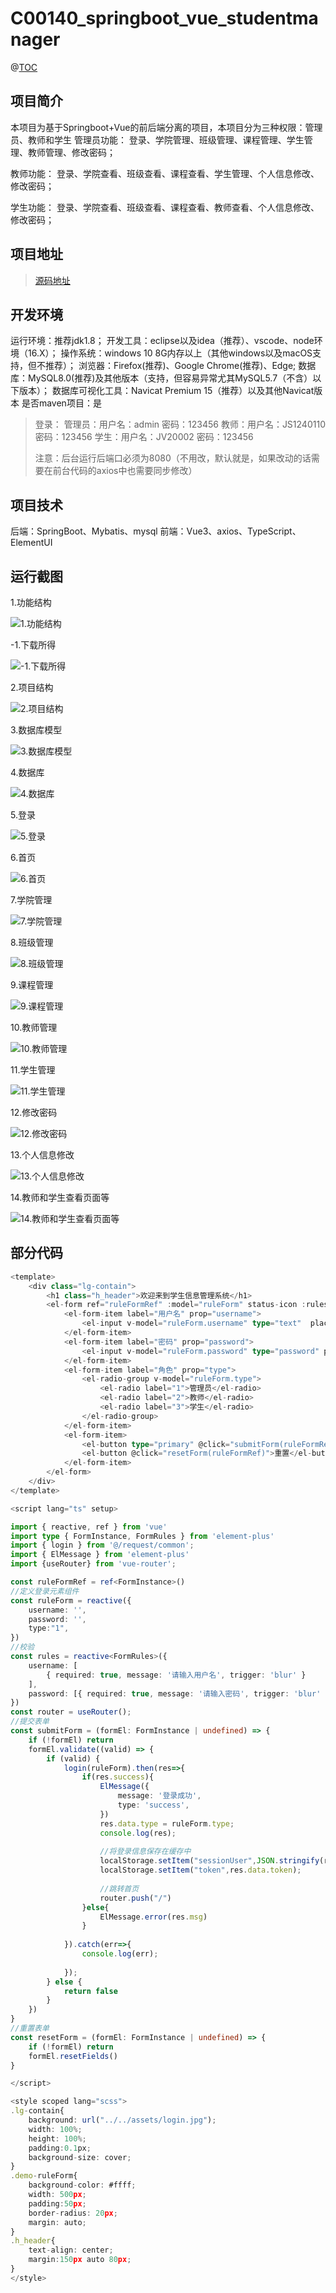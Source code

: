 # C00140_springboot_vue_studentmanager

@[TOC](基于Springboot+Vue的前后端分离的学生信息管理系统)
## 项目简介
本项目为基于Springboot+Vue的前后端分离的项目，本项目分为三种权限：管理员、教师和学生
管理员功能：
登录、学院管理、班级管理、课程管理、学生管理、教师管理、修改密码；

教师功能：
登录、学院查看、班级查看、课程查看、学生管理、个人信息修改、修改密码；

学生功能：
登录、学院查看、班级查看、课程查看、教师查看、个人信息修改、修改密码；


## 项目地址
> [源码地址](http://www.manoncode.cn/details?id=140)

 
## 开发环境

运行环境：推荐jdk1.8；
开发工具：eclipse以及idea（推荐）、vscode、node环境（16.X）；
操作系统：windows 10 8G内存以上（其他windows以及macOS支持，但不推荐）；
浏览器：Firefox(推荐)、Google Chrome(推荐)、Edge;
数据库：MySQL8.0(推荐)及其他版本（支持，但容易异常尤其MySQL5.7（不含）以下版本）；
数据库可视化工具：Navicat Premium 15（推荐）以及其他Navicat版本
是否maven项目：是

>登录：
管理员：用户名：admin 密码：123456
教师：用户名：JS1240110 密码：123456
学生：用户名：JV20002 密码：123456
>
>注意：后台运行后端口必须为8080（不用改，默认就是，如果改动的话需要在前台代码的axios中也需要同步修改）

## 项目技术
 
后端：SpringBoot、Mybatis、mysql
前端：Vue3、axios、TypeScript、ElementUI

## 运行截图



  1.功能结构 

![1.功能结构](https://img-blog.csdnimg.cn/img_convert/5807d17664840afd582706d14db7045d.png)

  -1.下载所得 

![-1.下载所得](https://img-blog.csdnimg.cn/img_convert/0d560874c9a306705182272a6a9237b4.png)

  2.项目结构 

![2.项目结构](https://img-blog.csdnimg.cn/img_convert/258d823435a05b335b73633da2704003.png)

  3.数据库模型 

![3.数据库模型](https://img-blog.csdnimg.cn/img_convert/3ede44979dec3a6478e51e7cbbd34ba4.png)

  4.数据库 

![4.数据库](https://img-blog.csdnimg.cn/img_convert/339930bb6baa715ff46779bc49fcdae8.png)

  5.登录 

![5.登录](https://img-blog.csdnimg.cn/img_convert/2c25f92935302b866336dcb2d84afc1a.png)

  6.首页 

![6.首页](https://img-blog.csdnimg.cn/img_convert/d529a1e71a9db7954368b8e18e516097.png)

  7.学院管理 

![7.学院管理](https://img-blog.csdnimg.cn/img_convert/4bdeb54e39bbf650189698758536b62d.png)

  8.班级管理 

![8.班级管理](https://img-blog.csdnimg.cn/img_convert/8bd8ab3185e5b6a249ca246dd2b00a15.png)

  9.课程管理 

![9.课程管理](https://img-blog.csdnimg.cn/img_convert/9f4b7a2e12e991cb564cad09da4b9c36.png)

  10.教师管理 

![10.教师管理](https://img-blog.csdnimg.cn/img_convert/8543368d3d2a7fcfa90bea3194e8dbd8.png)

  11.学生管理 

![11.学生管理](https://img-blog.csdnimg.cn/img_convert/6b786835fa4e095514328ad680f0e6b2.png)

  12.修改密码 

![12.修改密码](https://img-blog.csdnimg.cn/img_convert/0d06b7f17cdc2a706f724afe221ebec7.png)

  13.个人信息修改 

![13.个人信息修改](https://img-blog.csdnimg.cn/img_convert/104da271822dcfd7ce38783b854f7387.png)

  14.教师和学生查看页面等 

![14.教师和学生查看页面等](https://img-blog.csdnimg.cn/img_convert/d53c9c0ac45d557ad4f86f9be34ff5a9.png)
## 部分代码

```typescript
<template>
    <div class="lg-contain">
        <h1 class="h_header">欢迎来到学生信息管理系统</h1>
        <el-form ref="ruleFormRef" :model="ruleForm" status-icon :rules="rules" label-width="120px" class="demo-ruleForm">
            <el-form-item label="用户名" prop="username">
                <el-input v-model="ruleForm.username" type="text"  placeholder="请输入用户名"/>
            </el-form-item>
            <el-form-item label="密码" prop="password">
                <el-input v-model="ruleForm.password" type="password" placeholder="请输入密码" />
            </el-form-item>
            <el-form-item label="角色" prop="type">
                <el-radio-group v-model="ruleForm.type">
                    <el-radio label="1">管理员</el-radio>
                    <el-radio label="2">教师</el-radio>
                    <el-radio label="3">学生</el-radio>
                </el-radio-group>
            </el-form-item>
            <el-form-item>
                <el-button type="primary" @click="submitForm(ruleFormRef)">提交</el-button>
                <el-button @click="resetForm(ruleFormRef)">重置</el-button>
            </el-form-item>
        </el-form>
    </div>
</template>

<script lang="ts" setup>

import { reactive, ref } from 'vue'
import type { FormInstance, FormRules } from 'element-plus'
import { login } from '@/request/common';
import { ElMessage } from 'element-plus'
import {useRouter} from 'vue-router';

const ruleFormRef = ref<FormInstance>()
//定义登录元素组件
const ruleForm = reactive({
    username: '',
    password: '',
    type:"1",
})
//校验
const rules = reactive<FormRules>({
    username: [
        { required: true, message: '请输入用户名', trigger: 'blur' }
    ],
    password: [{ required: true, message: '请输入密码', trigger: 'blur' }],
})
const router = useRouter();
//提交表单
const submitForm = (formEl: FormInstance | undefined) => {
    if (!formEl) return
    formEl.validate((valid) => {
        if (valid) {
            login(ruleForm).then(res=>{
                if(res.success){
                    ElMessage({
                        message: '登录成功',
                        type: 'success',
                    })
                    res.data.type = ruleForm.type;
                    console.log(res);
                    
                    //将登录信息保存在缓存中
                    localStorage.setItem("sessionUser",JSON.stringify(res.data.sessionEntity))
                    localStorage.setItem("token",res.data.token);
                    
                    //跳转首页
                    router.push("/")
                }else{
                    ElMessage.error(res.msg)
                }
               
            }).catch(err=>{
                console.log(err);
                
            });
        } else {
            return false
        }
    })
}
//重置表单
const resetForm = (formEl: FormInstance | undefined) => {
    if (!formEl) return
    formEl.resetFields()
}

</script>

<style scoped lang="scss">
.lg-contain{
    background: url("../../assets/login.jpg");
    width: 100%;
    height: 100%;
    padding:0.1px;
    background-size: cover;
}
.demo-ruleForm{
    background-color: #ffff;
    width: 500px;
    padding:50px;
    border-radius: 20px;
    margin: auto;
}
.h_header{
    text-align: center;
    margin:150px auto 80px;
}
</style>
```

